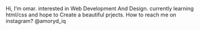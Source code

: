 Hi, I’m omar.
interested in Web Development And Design.
currently learning html/css and hope to Create a beautiful prjects.
How to reach me on instagram? @amoryd_iq

